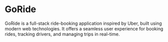# GoRide
GoRide is a full-stack ride-booking application inspired by Uber, built using modern web technologies. It offers a seamless user experience for booking rides, tracking drivers, and managing trips in real-time.

